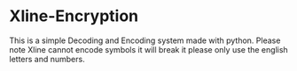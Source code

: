 # Xline-Encryption
This is a simple Decoding and Encoding system made with python.  Please note Xline cannot encode symbols it will break it please only use the english letters and numbers.
